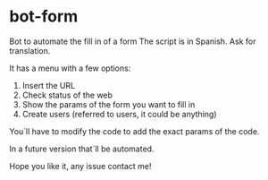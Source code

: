 # bot-form
Bot to automate the fill in of a form
The script is in Spanish. Ask for translation.

It has a menu with a few options:
  1) Insert the URL
  2) Check status of the web
  3) Show the params of the form you want to fill in
  4) Create users (referred to users, it could be anything)
  
 You´ll have to modify the code to add the exact params of the code.
 
 In a future version that´ll be automated. 
 
 
 Hope you like it, any issue contact me!
